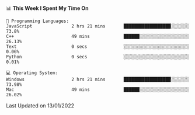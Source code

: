 
<!--START_SECTION:waka-->
📊 **This Week I Spent My Time On** 

```text
💬 Programming Languages: 
JavaScript               2 hrs 21 mins       ██████████████████░░░░░░░   73.8% 
C++                      49 mins             ██████░░░░░░░░░░░░░░░░░░░   26.13% 
Text                     0 secs              ░░░░░░░░░░░░░░░░░░░░░░░░░   0.06% 
Python                   0 secs              ░░░░░░░░░░░░░░░░░░░░░░░░░   0.01%

💻 Operating System: 
Windows                  2 hrs 21 mins       ██████████████████░░░░░░░   73.98% 
Mac                      49 mins             ██████░░░░░░░░░░░░░░░░░░░   26.02%

```


 Last Updated on 13/01/2022
<!--END_SECTION:waka-->
